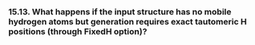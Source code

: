 ### 15.13. What happens if the input structure has no mobile hydrogen atoms but generation requires exact tautomeric H positions (through FixedH option)?


